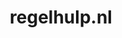 ---
layout: post
title: "regelhulp.nl"
internal_url: "/dutchgov/regelhulp.nl.html"
subdomains_count: 4
all_subdomains_count: 16
urls_count: 4
ssl_rank: 0
http_rank: 70
url_link: /data/regelhulp.nl/urls.txt
all_subdomains_link: /data/regelhulp.nl/all_subdomains.txt
subdomains_link: /data/regelhulp.nl/subdomains.txt
categories: dutchgov
---